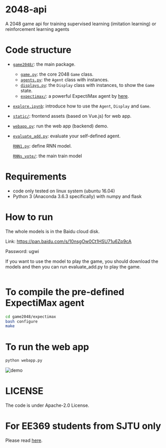 # 2048-api
A 2048 game api for training supervised learning (imitation learning) or reinforcement learning agents

# Code structure
* [`game2048/`](game2048/): the main package.
    * [`game.py`](game2048/game.py): the core 2048 `Game` class.
    * [`agents.py`](game2048/agents.py): the `Agent` class with instances.
    * [`displays.py`](game2048/displays.py): the `Display` class with instances, to show the `Game` state.
    * [`expectimax/`](game2048/expectimax): a powerful ExpectiMax agent by [here](https://github.com/nneonneo/2048-ai).
* [`explore.ipynb`](explore.ipynb): introduce how to use the `Agent`, `Display` and `Game`.
* [`static/`](static/): frontend assets (based on Vue.js) for web app.
* [`webapp.py`](webapp.py): run the web app (backend) demo.
* [`evaluate_add.py`](evaluate_add.py): evaluate your self-defined agent.

    [`RNN1.py`](RNN1.py): define RNN model.

    [`RNNs_vote/`](RNNs_vote): the main train model

# Requirements
* code only tested on linux system (ubuntu 16.04)
* Python 3 (Anaconda 3.6.3 specifically) with numpy and flask

# How to run
The whole models is in the Baidu cloud disk.

Link: https://pan.baidu.com/s/10nsgOw0Ct1HSU71u6Zp9cA

Password: ugwi

If you want to use the model to play the game, you should download the models and then you can run evaluate_add.py to play the game.

```python

```

# To compile the pre-defined ExpectiMax agent

```bash
cd game2048/expectimax
bash configure
make
```

# To run the web app
```bash
python webapp.py
```
![demo](preview2048.gif)

# LICENSE
The code is under Apache-2.0 License.

# For EE369 students from SJTU only
Please read [here](EE369.md).